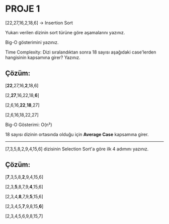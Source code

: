 # **PROJE 1**

[22,27,16,2,18,6] -> Insertion Sort

Yukarı verilen dizinin sort türüne göre aşamalarını yazınız.

Big-O gösterimini yazınız.

Time Complexity: Dizi sıralandıktan sonra 18 sayısı aşağıdaki case'lerden hangisinin kapsamına girer? Yazınız.

## Çözüm:
[**22**,27,16,**2**,18,6]

[2,**27**,16,22,18,**6**]

[2,6,16,**22**,**18**,27]

[2,6,16,18,22,27]

Big-O Gösterimi: O(n²)

18 sayısı dizinin ortasında olduğu için **Average Case** kapsamına girer.

---

[7,3,5,8,2,9,4,15,6] dizisinin Selection Sort'a göre ilk 4 adımını yazınız.

## Çözüm:
[**7**,3,5,8,**2**,9,4,15,6]

[2,3,**5**,8,7,9,**4**,15,6]

[2,3,4,**8**,7,9,**5**,15,6]

[2,3,4,5,**7**,9,8,15,**6**]

[2,3,4,5,6,9,8,15,7]
